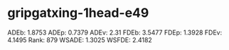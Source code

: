 # gripgatxing-1head-e49

ADEb: 1.8753
ADEp: 0.7379
ADEv: 2.31
FDEb: 3.5477
FDEp: 1.3928
FDEv: 4.1495
Rank: 879
WSADE: 1.3025
WSFDE: 2.4182